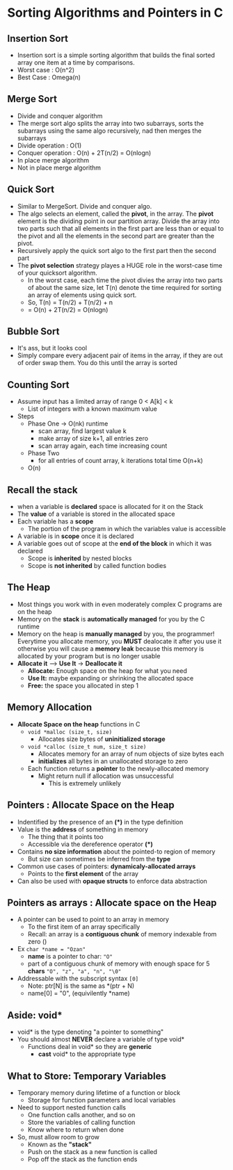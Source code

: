 # Sorting Algorithms and Pointers in C

## Insertion Sort

- Insertion sort is a simple sorting algorithm that builds the final sorted array one item at a time by comparisons.
- Worst case : O(n^2)
- Best Case : Omega(n)

## Merge Sort

- Divide and conquer algorithm
- The merge sort algo splits the array into two subarrays, sorts the subarrays using the same algo recursively, nad then merges the subarrays
- Divide operation : O(1)
- Conquer operation : O(n) + 2T(n/2) = O(nlogn)
- In place merge algorithm
- Not in place merge algorithm

## Quick Sort

- Similar to MergeSort. Divide and conquer algo.
- The algo selects an element, called the **pivot**, in the array. The **pivot** element is the dividing point in our partition array. Divide the array into two parts such that all elements in the first part are less than or equal to the pivot and all the elements in the second part are greater than the pivot.
- Recursively apply the quick sort algo to the first part then the second part
- The **pivot selection** strategy playes a HUGE role in the worst-case time of your quicksort algorithm.
  - In the worst case, each time the pivot divies the array into two parts of about the same size, let T(n) denote the time required for sorting an array of elements using quick sort. 
  - So, T(n) = T(n/2) + T(n/2) + n
  - = O(n) + 2T(n/2) = O(nlogn)

## Bubble Sort

- It's ass, but it looks cool
- Simply compare every adjacent pair of items in the array, if they are out of order swap them. You do this until the array is sorted

## Counting Sort

- Assume input has a limited array of range 0 < A[k] < k
  - List of integers with a known maximum value
- Steps
  - Phase One -> O(nk) runtime
    - scan array, find largest value k
    - make array of size k+1, all entries zero
    - scan array again, each time increasing count
  - Phase Two
    - for all entries of count array, k iterations total time O(n+k)
  - O(n)

## Recall the stack

- when a variable is **declared** space is allocated for it on the Stack
- The **value** of a variable is stored in the allocated space
- Each variable has a **scope**
  - The portion of the program in which the variables value is accessible
- A variable is in **scope** once it is declared
- A variable goes out of scope at the **end of the block** in which it was declared
  - Scope is **inherited** by nested blocks
  - Scope is **not inherited** by called function bodies

## The Heap

- Most things you work with in even moderately complex C programs are on the heap
- Memory on the **stack** is **automatically managed** for you by the C runtime
- Memory on the heap is **manually managed** by you, the programmer! Everytime you allocate memory, you **MUST** dealocate it after you use it otherwise you will cause a **memory leak** because this memory is allocated by your program but is no longer usable
- **Allocate it** --> **Use It** -> **Deallocate it**
  - **Allocate:** Enough space on the heap for what you need
  - **Use It:** maybe expanding or shrinking the allocated space
  - **Free:** the space you allocated in step 1

## Memory Allocation

- **Allocate Space on the heap** functions in C 
  - ```void *malloc (size_t, size)```  
    - Allocates size bytes of **uninitialized storage**
  - ```void *calloc (size_t num, size_t size)```
    - Allocates memory for an array of num objects of size bytes each
    - **initializes** all bytes in an unallocated storage to zero
  - Each function returns a **pointer** to the newly-allocated memory
    - Might return null if allocation was unsuccessful
      - This is extremely unlikely

## Pointers : Allocate Space on the Heap

- Indentified by the presence of an **(*)** in the type definition
- Value is the **address** of something in memory
  - The thing that it points too
  - Accessible via the dereference operator **(*)**
- Contains **no size information** about the pointed-to region of memory
  - But size can sometimes be inferred from the **type**
- Common use cases of pointers: **dynamicaly-allocated arrays**
  - Points to the **first element** of the array
- Can also be used with **opaque structs** to enforce data abstraction

## Pointers as arrays : Allocate space on the Heap

- A pointer can be used to point to an array in memory
  - To the first item of an array specifically
  - Recall: an array is a **contiguous chunk** of memory indexable from zero ()
- Ex ```char *name = "Ozan"```
  - **name** is a pointer to char: ```"O"```
  - part of a contiguous chunk of memory with enough space for 5 **chars** ```"O", "z", "a", "n", "\0"```
- Addressable with the subscript syntax ```[0]```
  - Note: ptr[N] is the same as *(ptr + N)
  - name[0] = "0", (equivilently *name)

## Aside: void*

- void* is the type denoting "a pointer to something"
- You should almost **NEVER** declare a variable of type void*
  - Functions deal in void* so they are **generic**
    - **cast** void* to the appropriate type

## What to Store: Temporary Variables

- Temporary memory during lifetime of a function or block
  - Storage for function parameters and local variables
- Need to support nested function calls
  - One function calls another, and so on
  - Store the variables of calling function
  - Know where to return when done
- So, must allow room to grow  
  - Known as the **"stack"**
  - Push on the stack as a new function is called
  - Pop off the stack as the function ends
